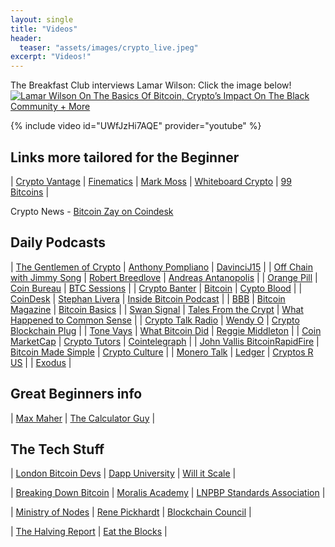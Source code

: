 ```yaml
---
layout: single
title: "Videos"
header:
  teaser: "assets/images/crypto_live.jpeg"
excerpt: "Videos!"
---
```

The Breakfast Club interviews Lamar Wilson: Click the image below!<br>
[![Lamar Wilson On The Basics Of Bitcoin, Crypto’s Impact On The Black Community + More](https://img.youtube.com/vi/UWfJzHi7AQE/0.jpg)](https://www.youtube.com/watch?v=UWfJzHi7AQE)

{% include video id="UWfJzHi7AQE" provider="youtube" %}

## Links more tailored for the Beginner

| [Crypto Vantage]( https://www.youtube.com/c/CryptoVantage)	| [Finematics](https://www.youtube.com/c/Finematics) | [Mark Moss](https://www.youtube.com/c/MarkMoss)
| [Whiteboard Crypto](https://www.youtube.com/c/WhiteboardCrypto) | [99 Bitcoins](https://www.youtube.com/c/Bitcoinwithpaypal) |

Crypto News - [Bitcoin Zay on Coindesk](https://www.coindesk.com/tv/community-crypto/)

## Daily Podcasts

| [The Gentlemen of Crypto](https://www.youtube.com/c/TheGentlemenofCrypto) | [Anthony Pompliano](https://www.youtube.com/c/AnthonyPompliano) | [DavinciJ15](https://www.youtube.com/user/davincij15) |
| [Off Chain with Jimmy Song](https://www.youtube.com/c/OffChainwithJimmySong) | [Robert Breedlove](https://www.youtube.com/c/RobertBreedlove22) | [Andreas Antanopolis](https://www.youtube.com/c/aantonop) |
| [Orange Pill](https://www.youtube.com/c/orangepill) | [Coin Bureau](https://www.youtube.com/c/CoinBureau) | [BTC Sessions](https://www.youtube.com/c/BTCSessions) |
| [Crypto Banter](https://www.youtube.com/c/CryptoBanterGroup) | [Bitcoin](https://www.youtube.com/c/BITC0IN) | [Cypto Blood](https://www.youtube.com/c/CryptoBlood) |
| [CoinDesk](https://www.youtube.com/c/Coindesk) | [Stephan Livera](https://www.youtube.com/c/StephanLivera) | [Inside Bitcoin Podcast](https://www.youtube.com/channel/UC9uJjKyMpCH4XGL39KtMAHw) |
| [BBB](https://www.youtube.com/channel/UCF8ghwxt1DJsh-Z3Opp4InQ) | [Bitcoin Magazine](https://www.youtube.com/c/BitcoinMagazine) | [Bitcoin Basics](https://www.youtube.com/c/BitcoinBasics) |
| [Swan Signal](https://www.youtube.com/c/SwanSignal) | [Tales From the Crypt](https://www.youtube.com/c/TFTC21) | [What Happened to Common Sense](https://www.youtube.com/c/WhatHappenedToCommonSense) |
| [Crypto Talk Radio](https://www.youtube.com/c/BasicCryptonomics) | [Wendy O](https://www.youtube.com/c/CryptoWendyO) | [Crypto Blockchain Plug](https://www.youtube.com/c/CryptoBlockchainPlug) |
| [Tone Vays](https://www.youtube.com/c/tonevays) | [What Bitcoin Did](https://www.youtube.com/c/WhatBitcoinDidPodcast) | [Reggie Middleton](https://www.youtube.com/c/ReggieMiddleton-the-Financial-Nostradamus) |
| [Coin MarketCap](https://www.youtube.com/c/CoinMarketCapOfficial) | [Crypto Tutors](https://www.youtube.com/c/CryptoTutors) | [Cointelegraph](https://www.youtube.com/c/cointelegraph_com) |
| [John Vallis BitcoinRapidFire](https://www.youtube.com/c/JohnVallisBitcoinRapidFire) | [Bitcoin Made Simple](https://www.youtube.com/channel/UCP45hAIFdQKOhyAQdDG9mGQ) | [Crypto Culture](https://www.youtube.com/user/lakemckenzie) |
| [Monero Talk](https://www.youtube.com/c/MoneroTalk) | [Ledger](https://www.youtube.com/c/Ledger) | [Cryptos R US](https://www.youtube.com/c/CryptosRUs) |
| [Exodus](https://www.youtube.com/c/exodus) |

## Great Beginners info

| [Max Maher](https://www.youtube.com/c/MaxMaher) | 
[The Calculator Guy](https://www.youtube.com/c/TheCalculatorGuy) |



## The Tech Stuff

| [London Bitcoin Devs](https://www.youtube.com/channel/UCAcGdRw9Q-Ga_0Eap9_D_NQ) | [Dapp University](https://www.youtube.com/c/DappUniversity) | [Will it Scale](https://www.youtube.com/c/WillitScale) |

| [Breaking Down Bitcoin](https://www.youtube.com/c/BreakingDownBitcoin) | [Moralis Academy](https://www.youtube.com/channel/UCT2E5faQg9DY-HAyKmVEE_Q) | [LNPBP Standards Association](https://www.youtube.com/c/LNPBP) |

| [Ministry of Nodes](https://www.youtube.com/c/MinistryofNodes) | [Rene Pickhardt](https://www.youtube.com/c/RenePickhardt) | [Blockchain Council](https://www.youtube.com/c/BlockchainCouncil) |

| [The Halving Report](https://www.youtube.com/channel/UC9V2ORC2mFwmeulX3Dcc1hg) | [Eat the Blocks](https://www.youtube.com/c/EatTheBlocks) |
